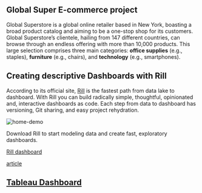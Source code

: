 ## Global Super E-commerce project

Global Superstore is a global online retailer based in New York, boasting a broad product catalog and aiming to be a one-stop shop for its customers.  Global Superstore’s clientele, hailing from 147 different countries, can browse through an endless offering with more than 10,000 products. This large selection comprises three main categories: **office supplies** (e.g., staples), **furniture**  (e.g.,  chairs), and **technology** (e.g., smartphones).

## Creating descriptive Dashboards with Rill

According to its official site, [Rill](https://www.rilldata.com/) is the fastest path from data lake to dashboard. With Rill you can build radically simple, thoughtful, opinionated and, interactive dashboards as code. Each step from data to dashboard has versioning, Git sharing, and easy project rehydration.

<p>
    <img loading="lazy" src="https://github-production-user-asset-6210df.s3.amazonaws.com/5587788/240772792-49d17e80-5f27-408c-bbc9-fdbff7b6b627.gif" alt="home-demo">
</p>

Download Rill to start modeling data and create fast, exploratory dashboards.

[Rill dashboard](https://ui.rilldata.com/fvgm-spec/global_superstore/model_dashboard)



[article](https://medium.com/data-engineer-things/unlocking-data-insights-with-rill-a-comprehensive-guide-to-streamlined-data-analytics-41d83e06966d)

## [Tableau Dashboard]()